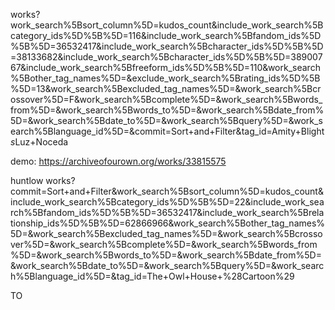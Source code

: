 works?work_search%5Bsort_column%5D=kudos_count&include_work_search%5Bcategory_ids%5D%5B%5D=116&include_work_search%5Bfandom_ids%5D%5B%5D=36532417&include_work_search%5Bcharacter_ids%5D%5B%5D=38133682&include_work_search%5Bcharacter_ids%5D%5B%5D=38900767&include_work_search%5Bfreeform_ids%5D%5B%5D=110&work_search%5Bother_tag_names%5D=&exclude_work_search%5Brating_ids%5D%5B%5D=13&work_search%5Bexcluded_tag_names%5D=&work_search%5Bcrossover%5D=F&work_search%5Bcomplete%5D=&work_search%5Bwords_from%5D=&work_search%5Bwords_to%5D=&work_search%5Bdate_from%5D=&work_search%5Bdate_to%5D=&work_search%5Bquery%5D=&work_search%5Blanguage_id%5D=&commit=Sort+and+Filter&tag_id=Amity+Blight*s*Luz+Noceda





demo:
https://archiveofourown.org/works/33815575

huntlow
works?commit=Sort+and+Filter&work_search%5Bsort_column%5D=kudos_count&include_work_search%5Bcategory_ids%5D%5B%5D=22&include_work_search%5Bfandom_ids%5D%5B%5D=36532417&include_work_search%5Brelationship_ids%5D%5B%5D=62866966&work_search%5Bother_tag_names%5D=&work_search%5Bexcluded_tag_names%5D=&work_search%5Bcrossover%5D=&work_search%5Bcomplete%5D=&work_search%5Bwords_from%5D=&work_search%5Bwords_to%5D=&work_search%5Bdate_from%5D=&work_search%5Bdate_to%5D=&work_search%5Bquery%5D=&work_search%5Blanguage_id%5D=&tag_id=The+Owl+House+%28Cartoon%29


TO